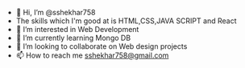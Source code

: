 - 👋 Hi, I’m @sshekhar758
- The skills which I'm good at is HTML,CSS,JAVA SCRIPT and React
- 👀 I’m interested in Web Development    
- 🌱 I’m currently learning Mongo DB
- 💞️ I’m looking to collaborate on Web design projects
- 📫 How to reach me sshekhar758@gmail.com

<!---
sshekhar758/sshekhar758 is a ✨ special ✨ repository because its `README.md` (this file) appears on your GitHub profile.
You can click the Preview link to take a look at your changes.
--->
